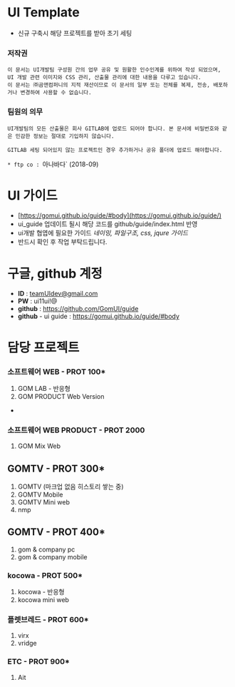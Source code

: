 # UI Template
* 신규 구축시 해당 프로젝트를 받아 초기 세팅

### **저작권**

    이 문서는 UI개발팀 구성원 간의 업무 공유 및 원활한 인수인계를 위하여 작성 되었으며,
    UI 개발 관련 이미지와 CSS 관리, 산출물 관리에 대한 내용을 다루고 있습니다.
    이 문서는 ㈜곰앤컴퍼니의 지적 재산이므로 이 문서의 일부 또는 전체를 복제, 전송, 배포하거나 변경하여 사용할 수 없습니다.

### **팀원의 의무**

    UI개발팀의 모든 산출물은 회사 GITLAB에 업로드 되어야 합니다. 본 문서에 비밀번호와 같은 민감한 정보는 절대로 기입하지 않습니다.

    GITLAB 세팅 되어있지 않는 프로젝트인 경우 추가하거나 공유 폴더에 업로드 해야합니다.


`* ftp co : `아나바다` (2018-09)

# UI 가이드
* [https://gomui.github.io/guide/#body](https://gomui.github.io/guide/)
* ui_guide 업데이트 될시 해당 코드를 github/guide/index.html 반영 
* ui개발 협엽에 필요한 가이드 _네이밍, 파일구조, css, jqure 가이드_
* 반드시 확인 후 작업 부탁드립니다.

# 구글, github 계정
* **ID** : teamUIdev@gmail.com
* **PW** : ui11ui!@
* **github** : https://github.com/GomUI/guide
* **github** - ui guide : https://gomui.github.io/guide/#body

# 담당 프로젝트
### 소프트웨어 WEB - PROT 100*
1. GOM LAB - 반응형 
2. GOM PRODUCT Web Version
* 

### 소프트웨어 WEB PRODUCT - PROT 2000
1. GOM Mix Web

## GOMTV - PROT 300* 
1. GOMTV (마크업 없음 히스토리 쌓는 중)
2. GOMTV Mobile
3. GOMTV Mini web
4. nmp


## GOMTV - PROT 400* 
1. gom & company pc
2. gom & company mobile

### kocowa - PROT 500*
1. kocowa - 반응형
2. kocowa mini web 


### 플렛브레드 - PROT 600*
1. virx
2. vridge
 
### ETC - PROT 900*
1. Ait
